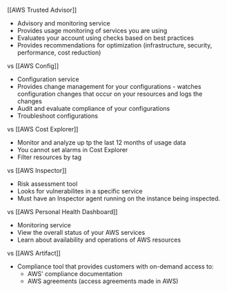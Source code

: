 
[[AWS Trusted Advisor]]
- Advisory and monitoring service
- Provides usage monitoring of services you are using
- Evaluates your account using checks based on best practices
- Provides recommendations for optimization (infrastructure, security, performance, cost reduction)

vs [[AWS Config]]
- Configuration service
- Provides change management for your configurations - watches configuration changes that occur on your resources and logs the changes
- Audit and evaluate compliance of your configurations
- Troubleshoot configurations

vs [[AWS Cost Explorer]]
- Monitor and analyze up tp the last 12 months of usage data
- You cannot set alarms in Cost Explorer
- Filter resources by tag

vs [[AWS Inspector]]
- Risk assessment tool
- Looks for vulnerabilites in a specific service
- Must have an Inspector agent running on the instance being inspected.

vs [[AWS Personal Health Dashboard]]
- Monitoring service
- View the overall status of your AWS services
- Learn about availability and operations of AWS resources

vs [[AWS Artifact]]
- Compliance tool that provides customers with on-demand access to:
	- AWS' compliance documentation
	- AWS agreements (access agreements made in AWS)